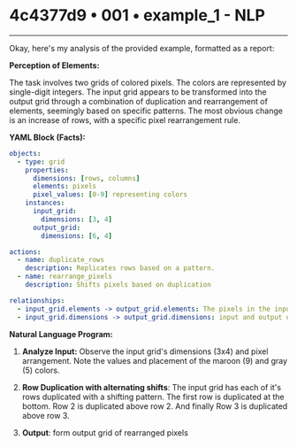# 4c4377d9 • 001 • example_1 - NLP

---
Okay, here's my analysis of the provided example, formatted as a report:

**Perception of Elements:**

The task involves two grids of colored pixels. The colors are represented by single-digit integers. The input grid appears to be transformed into the output grid through a combination of duplication and rearrangement of elements, seemingly based on specific patterns. The most obvious change is an increase of rows, with a specific pixel rearrangement rule.

**YAML Block (Facts):**



```yaml
objects:
  - type: grid
    properties:
      dimensions: [rows, columns]
      elements: pixels
      pixel_values: [0-9] representing colors
    instances:
      input_grid:
        dimensions: [3, 4]
      output_grid:
        dimensions: [6, 4]

actions:
  - name: duplicate_rows
    description: Replicates rows based on a pattern.
  - name: rearrange_pixels
    description: Shifts pixels based on duplication

relationships:
  - input_grid.elements -> output_grid.elements: The pixels in the input grid are related to the pixels in the output grid through a transformation rule of rearrangement.
  - input_grid.dimensions -> output_grid.dimensions: input and output dimensions are different, and there should be an equation relating them.

```



**Natural Language Program:**

1.  **Analyze Input:** Observe the input grid's dimensions (3x4) and pixel arrangement. Note the values and placement of the maroon (9) and gray (5) colors.

2.  **Row Duplication with alternating shifts**: The input grid has each of it's rows duplicated with a shifting pattern. The first row is duplicated at the bottom. Row 2 is duplicated above row 2. And finally Row 3 is duplicated above row 3.

3. **Output**: form output grid of rearranged pixels


